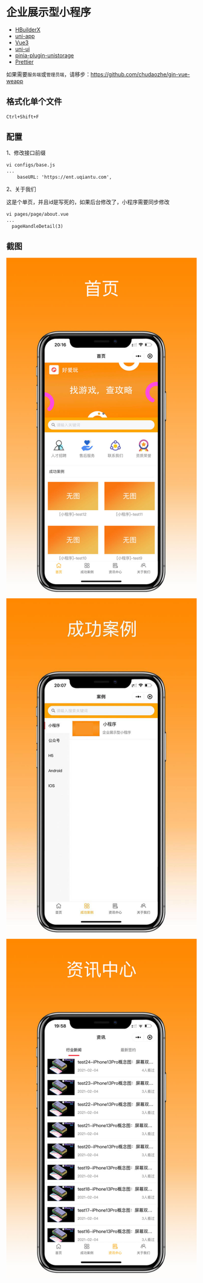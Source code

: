 # 企业展示型小程序
- [HBuilderX](https://hx.dcloud.net.cn/)
- [uni-app](https://uniapp.dcloud.net.cn/)
- [Vue3](https://github.com/vuejs/core)
- [uni-ui](https://ext.dcloud.net.cn/plugin?id=55)
- [pinia-plugin-unistorage](https://ext.dcloud.net.cn/plugin?id=8081)
- [Prettier](https://ext.dcloud.net.cn/plugin?id=2025)

如果需要`服务端`或`管理员端`，请移步：https://github.com/chudaozhe/gin-vue-weapp

## 格式化单个文件
```
Ctrl+Shift+F
```

## 配置
1、修改接口前缀
```
vi configs/base.js
...
	baseURL: 'https://ent.uqiantu.com',
```

2、关于我们

这是个单页，并且id是写死的，如果后台修改了，小程序需要同步修改
```
vi pages/page/about.vue
...
  pageHandleDetail(3)
```

## 截图

![home.jpg](screenshots/home.jpg)
![cases.jpg](screenshots/cases.jpg)
![news.jpg](screenshots/news.jpg)